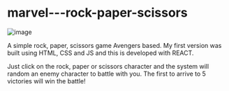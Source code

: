 # marvel---rock-paper-scissors
![image](https://user-images.githubusercontent.com/85759378/161845820-c9c133f4-738e-4d04-8040-8b77badc6e33.png)

A simple rock, paper, scissors game Avengers based. My first version was built using HTML, CSS and JS and this is developed with REACT. 

Just click on the rock, paper or scissors character and the system will random an enemy character to battle with you.
The first to arrive to 5 victories will win the battle!
